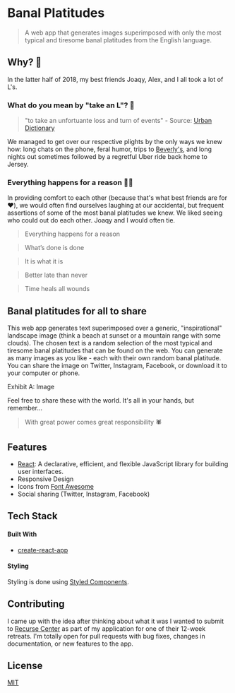 # Banal Platitudes
>A web app that generates images superimposed with only the most typical and tiresome banal platitudes from the English language.

## Why? 🤔

In the latter half of 2018, my best friends Joaqy, Alex, and I all took a lot of L's.

### What do you mean by "take an L"? 🧐
>"to take an unfortuante loss and turn of events" - Source: [Urban Dictionary](https://www.urbandictionary.com/define.php?term=took%20an%20L)

We managed to get over our respective plights by the only ways we knew how: long chats on the phone, feral humor, trips to [Beverly's](http://beverlys.nyc/), and long nights out sometimes followed by a regretful Uber ride back home to Jersey.

### Everything happens for a reason 🧙‍♂️

In providing comfort to each other (because that's what best friends are for ❤️), we would often find ourselves laughing at our accidental, but frequent assertions of some of the most banal platitudes we knew. We liked seeing who could out do each other. Joaqy and I would often tie.

>Everything happens for a reason

>What’s done is done

>It is what it is

>Better late than never

>Time heals all wounds

## Banal platitudes for all to share

This web app generates text superimposed over a generic, "inspirational" landscape image (think a beach at sunset or a mountain range with some clouds). The chosen text is a random selection of the most typical and tiresome banal platitudes that can be found on the web. You can generate as many images as you like - each with their own random banal platitude. You can share the image on Twitter, Instagram, Facebook, or download it to your computer or phone.

Exhibit A: Image 

Feel free to share these with the world. It's all in your hands, but remember...

>With great power comes great responsibility 🕷

## Features 
- [React](https://reactjs.org/): A declarative, efficient, and flexible JavaScript library for building user interfaces. 
- Responsive Design
- Icons from [Font Awesome](https://fontawesome.com/)
- Social sharing (Twitter, Instagram, Facebook)

## Tech Stack

#### Built With

- [create-react-app](https://github.com/facebook/create-react-app)

#### Styling 

Styling is done using [Styled Components](https://www.styled-components.com).

## Contributing

I came up with the idea after thinking about what it was I wanted to submit to [Recurse Center](https://recurse.com) as part of my application for one of their 12-week retreats. I'm totally open for pull requests with bug fixes, changes in documentation, or new features to the app.

## License

[MIT](./LICENSE)

